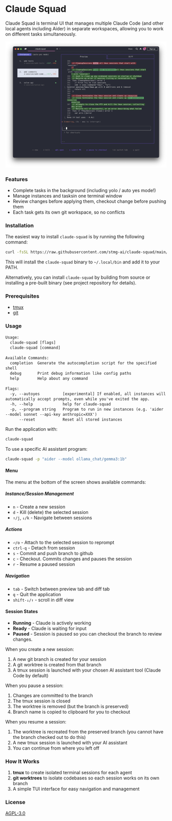 # Claude Squad

Claude Squad is terminal UI that manages multiple Claude Code (and other local agents including Aider) in separate workspaces, allowing you to work on different tasks simultaneously.

![Claude Squad Screenshot](assets/screenshot.png)

### Features
- Complete tasks in the background (including yolo / auto yes mode!)
- Manage instances and tasksin one terminal window
- Review changes before applying them, checkout change before pushing them
- Each task gets its own git workspace, so no conflicts

### Installation

The easiest way to install `claude-squad` is by running the following command:

```bash
curl -fsSL https://raw.githubusercontent.com/stmg-ai/claude-squad/main/install.sh | bash
```

This will install the `claude-squad` binary to `~/.local/bin` and add it to your PATH.

Alternatively, you can install `claude-squad` by building from source or installing a pre-built binary (see project repository for details).

### Prerequisites

- [tmux](https://github.com/tmux/tmux/wiki/Installing)
- [git](https://git-scm.com/downloads)

### Usage

```
Usage:
  claude-squad [flags]
  claude-squad [command]

Available Commands:
  completion  Generate the autocompletion script for the specified shell
  debug       Print debug information like config paths
  help        Help about any command

Flags:
  -y, --autoyes          [experimental] If enabled, all instances will automatically accept prompts, even while you've exited the app.
  -h, --help             help for claude-squad
  -p, --program string   Program to run in new instances (e.g. 'aider --model sonnet --api-key anthropic=XXX')
      --reset            Reset all stored instances
```

Run the application with:

```bash
claude-squad
```

To use a specific AI assistant program:

```bash
claude-squad -p "aider --model ollama_chat/gemma3:1b"
```

#### Menu
The menu at the bottom of the screen shows available commands: 

##### Instance/Session Management
- `n` - Create a new session
- `d` - Kill (delete) the selected session
- `↑/j`, `↓/k` - Navigate between sessions

##### Actions
- `⏎/o` - Attach to the selected session to reprompt
- `ctrl-q` - Detach from session
- `s` - Commit and push branch to github
- `c` - Checkout. Commits changes and pauses the session
- `r` - Resume a paused session

##### Navigation
- `tab` - Switch between preview tab and diff tab
- `q` - Quit the application
- `shift-↓/↑` - scroll in diff view

#### Session States

- **Running** - Claude is actively working
- **Ready** - Claude is waiting for input
- **Paused** - Session is paused so you can checkout the branch to review changes. 

When you create a new session:
1. A new git branch is created for your session
2. A git worktree is created from that branch
3. A tmux session is launched with your chosen AI assistant tool (Claude Code by default)

When you pause a session:
1. Changes are committed to the branch
2. The tmux session is closed
3. The worktree is removed (but the branch is preserved)
4. Branch name is copied to clipboard for you to checkout

When you resume a session:
1. The worktree is recreated from the preserved branch (you cannot have the branch checked out to do this)
2. A new tmux session is launched with your AI assistant
3. You can continue from where you left off

### How It Works

1. **tmux** to create isolated terminal sessions for each agent
2. **git worktrees** to isolate codebases so each session works on its own branch
3. A simple TUI interface for easy navigation and management

### License

[AGPL-3.0](LICENSE.md)
